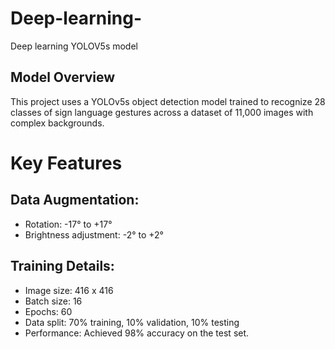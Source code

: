 # Deep-learning-
Deep learning YOLOV5s model

## Model Overview
This project uses a YOLOv5s object detection model trained to recognize 28 classes of sign language gestures across a dataset of 11,000 images with complex backgrounds.

# Key Features
## Data Augmentation:
 - Rotation: -17° to +17°
 - Brightness adjustment: -2° to +2°

## Training Details:
 - Image size: 416 x 416
 - Batch size: 16
 - Epochs: 60
 - Data split: 70% training, 10% validation, 10% testing
 - Performance: Achieved 98% accuracy on the test set.
